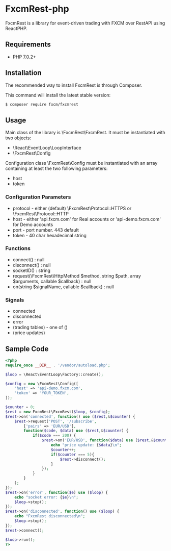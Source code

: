 # FxcmRest-php
FxcmRest is a library for event-driven trading with FXCM over RestAPI using ReactPHP.

## Requirements
 - PHP 7.0.2+ 

## Installation
The recommended way to install FxcmRest is through Composer.

This command will install the latest stable version:
```bash
$ composer require fxcm/fxcmrest
```

## Usage
Main class of the library is \FxcmRest\FxcmRest. It must be instantiated with two objects:
 - \React\EventLoop\LoopInterface
 - \FxcmRest\Config

Configuration class \FxcmRest\Config must be instantiated with an array containing at least the two following parameters:
 - host
 - token

### Configuration Parameters
 - protocol - either (default) \FxcmRest\Protocol::HTTPS or \FxcmRest\Protocol::HTTP
 - host - either 'api.fxcm.com' for Real accounts or 'api-demo.fxcm.com' for Demo accounts
 - port - port number. 443 default
 - token - 40 char hexadecimal string

### Functions
 - connect() : null
 - disconnect() : null
 - socketID() : string
 - request(\FxcmRest\HttpMethod $method, string $path, array $arguments, callable $callback) : null
 - on(string $signalName, callable $callback) : null
 
### Signals
 - connected
 - disconnected
 - error
 - (trading tables) - one of ()
 - (price updates)

## Sample Code
```php
<?php
require_once __DIR__ . '/vendor/autoload.php';

$loop = \React\EventLoop\Factory::create();

$config = new \FxcmRest\Config([
	'host' => 'api-demo.fxcm.com',
	'token' => 'YOUR_TOKEN',
]);

$counter = 0;
$rest = new FxcmRest\FxcmRest($loop, $config);
$rest->on('connected', function() use ($rest,&$counter) {
	$rest->request('POST', '/subscribe',
		['pairs' => 'EUR/USD'],
		function($code, $data) use ($rest,&$counter) {
			if($code === 200) {
				$rest->on('EUR/USD', function($data) use ($rest,&$counter) {
					echo "price update: {$data}\n";
					$counter++;
					if($counter === 5){
						$rest->disconnect();
					}
				});
			}
		}
	);
});
$rest->on('error', function($e) use ($loop) {
	echo "socket error: {$e}\n";
	$loop->stop();
});
$rest->on('disconnected', function() use ($loop) {
	echo "FxcmRest disconnected\n";
	$loop->stop();
});
$rest->connect();

$loop->run();
?>
```
